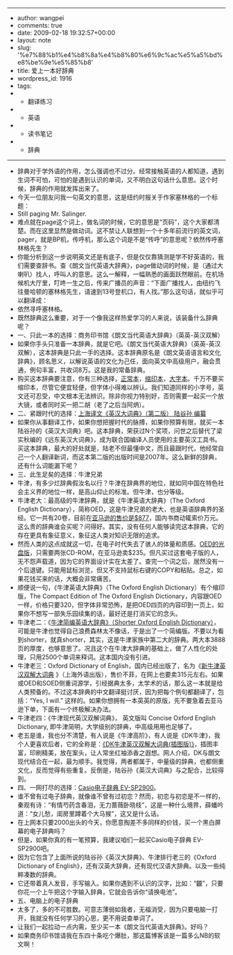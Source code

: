 - ---
- author: wangpei
- comments: true
- date: 2009-02-18 19:32:57+00:00
- layout: note
- slug: '%e7%88%b1%e4%b8%8a%e4%b8%80%e6%9c%ac%e5%a5%bd%e8%be%9e%e5%85%b8'
- title: 爱上一本好辞典
- wordpress_id: 1916
- tags:
- - 翻译练习
- - 英语
- - 读书笔记
- - 辞典
- ---
- 辞典对于学外语的作用，怎么强调也不过分。经常接触英语的人都知道，遇到生词不可怕，可怕的是遇到认识的单词，又不明白这句话什么意思。这个时候，辞典的作用就发挥出来了。
- 今天一位朋友问我一句英文的意思，这是纽约时报关于作家塞林格的一个标题：
- Still paging Mr. Salinger.
- 难点就在page这个词上，做名词的时候，它的意思是“页码”，这个大家都清楚。而在这里显然是做动词。这不禁让人联想到一个十多年前流行的英文词，pager，就是BP机，传呼机，那么这个词是不是“传呼”的意思呢？依然传呼塞林格先生？
- 你能分析到这一步说明英文还是有底子，但是仅仅靠猜测是学不好英语的，我们需要查辞书。查《朗文当代英语大辞典》，page做动词的时候，是（通过大喇叭）找人，呼叫人的意思。这么一解释，一幅熟悉的画面跃然眼前。在机场候机大厅里，叮咚一生之后，传来广播员的声音：“下面广播找人，由纽约飞往曼哈顿的塞林格先生，请速到13号登机口，有人找。”那么这句话，就似乎可以翻译成：
- 依然寻呼塞林格。
- 既然辞典这么重要，对于一个像我这样热爱学习的人来说，该装备什么辞典呢？
- 一、只此一本的选择：商务印书馆《朗文当代英语大辞典》（英英-英汉双解）
- 如果你手头只准备一本辞典，就是它吧。《朗文当代英语大辞典》（英英-英汉双解），这本辞典是只此一手的选择。这本辞典原名是《朗文英语语言和文化辞典》，顾名思义，以解说英语的文化为己任，面向英文中高级用户，融会贯通，例句丰富，共收词8万。这是我的常备辞典。
- 购买这本辞典要注意，你有三种选择，[正常本](http://www.amazon.cn/mn/detailApp?qid=1234985613&ref=SR&sr=13-1&uid=168-9608664-9584208&prodid=bkbk507111)，[缩印本](http://www.amazon.cn/mn/detailApp?qid=1234985613&ref=SR&sr=13-3&uid=168-9608664-9584208&prodid=zjbk185044)，[大字本](http://www.amazon.cn/mn/detailApp?qid=1234985613&ref=SR&sr=13-2&uid=168-9608664-9584208&prodid=zjbk285773)。千万不要买缩印本，尽管它便宜轻便，但字体小得难以辨认。我们知道同样的小字号，英文还可忍受，中文根本无法辨识。除非你视力特别好，否则需要一起买一个放大镜，或者同时买一把二胡（老了之后当阿炳）。
- 二、紧跟时代的选择：[上海译文《英汉大词典》（第二版） 陆谷孙 编纂](http://www.amazon.cn/mn/detailApp?qid=1234982614&ref=SR&sr=13-1&uid=168-9608664-9584208&prodid=zjbk507348)
- 如果你从事翻译工作，如果你想把握时代的脉搏，如果你预算有限，就买一本陆谷孙的《英汉大词典》吧。这本辞典，荣获过N个奖项，问世之后替代了梁实秋编的《远东英汉大词典》，成为联合国编译人员使用的主要英汉工具书。买这本辞典，最大的好处就是，陆老不但最懂中文，而且最跟时代，他经常自己一个人翻译新词，而这本第二版的出版时间是2007年。这么新鲜的辞典，还有什么词能漏下呢？
- 三、此生足矣的选择：牛津兄弟
- 牛津，有多少烂辞典假汝名以行？牛津在辞典界的地位，就如同中国在特色社会主义界的地位一样，是高山仰止的标准。但牛津，也分等级。
- 牛津老大：最高级的牛津辞典，就是《牛津英语大辞典》（The Oxford English Dictionary），简称OED，这是牛津兄弟的老大，也是英语辞典界的圣经。它一共有20卷，目前在[亚马逊的售价是$877](http://www.amazon.com/Oxford-English-Dictionary-Vols-1-20/dp/0198611862/ref=pd_bbs_sr_1?ie=UTF8&s=books&qid=1234948401&sr=8-1)，国内书商动辄索价万元。这么贵的辞典谁会买呢？问得好。其实，没有任何人能够读完这本辞典，它的存在更具有象征意义，象征这人类对知识无限的追求。
- 然而人类的这点成就这一切，在电子时代失去了骇人的体量和质感。[OED的光盘版](http://www.amazon.com/Oxford-English-Dictionary-Single-Version/dp/0195222172/ref=pd_bbs_5?ie=UTF8&s=books&qid=1234948401&sr=8-5)，只需要两张CD-ROM，在亚马逊卖$235。但凡买过这套电子版的人，无不怨声载道，因为它的界面设计实在太差了。查完一个词之后，居然没有一个后退键。只能用鼠标浏览，但又不支持鼠标右键的COPY和粘贴。总之，如果花钱买来的话，大概会非常痛苦。
- 顺便说一句，《牛津英语大辞典》（The Oxford English Dictionary）有个缩印版，The Compact Edition of The Oxford English Dictionary，内容跟OED一样，价格只要320，但字体非常恐怖，是把OED四页的内容印到一页上，如果你不想写一部失乐园续集的话，最好还是打消买它的念头。
- 牛津老二：《[牛津简编英语大辞典》（Shorter Oxford English Dictionary）](http://www.amazon.com/Shorter-Oxford-English-Dictionary-Sixth/dp/0199233241/ref=sr_1_2?ie=UTF8&s=books&qid=1234983742&sr=1-2)，可能是牛津也觉得自己浪费森林太不像话，于是出了一个简编版。不要以为看到shorter，就真shorter，其实，这是牛津家族中第二大的辞典。两大本3888页的厚度，也够意思了。况且这个在牛津大辞典的基础上，做了人性化的处理，只用2500个单词来释词。这本国内没有引进。
- 牛津老三：Oxford Dictionary of English，国内已经出版了，名为《[新牛津英汉双解大词典](http://www.amazon.cn/mn/detailApp?qid=1234947753&ref=SR&sr=13-3&uid=168-9608664-9584208&prodid=zjbk484825) 》（上海外语出版），售价不菲，在网上也要卖315元左右。如果或OED和SOED侧重词源学，引经据典太多，太学术的话，那么这一本就是给人类预备的。不过这本辞典的中文翻译挺讨厌，因为把每个例句都翻译了，包括：“Yes, I will.” 这样的。如果你想拥有一本英英的原版，先不要急着去亚马逊下单，下面有一个终极解决办法。
- 牛津老四：《牛津现代英汉双解词典》， 英文版叫 Concise Oxford English Dictionary, 即牛津简明，大学级别的辞典，中高级用用也足够了。
- 老五是谁，我也分不清楚，有人说是《牛津高阶》，有人说是《DK牛津》，我个人更喜欢后者，它的全称是：[《DK牛津英汉双解大词典(插图版)》](http://www.amazon.cn/mn/detailApp?qid=1234984585&ref=SR&sr=13-1&uid=168-9608664-9584208&prodid=zjbk181770)，插图丰富，印刷精美，放在案头，让人常坐红袖添香之遐想。网人介绍，DK与朗文现代结合在一起，最为顺手。我觉得，两者都属于，中量级的辞典，也都侧重文化，反而觉得有些重复。反倒是，陆谷孙《英汉大词典》与之配合，比较得到。
- 四、一网打尽的选择：[Casio电子辞典 EV-SP2900](http://www.casio.com.cn/product/dic/product/EV-SP2900.html)。
- 谁不曾有过电子辞典，就像谁不曾有过初恋？然而，初恋与初恋是不一样的，秦观有诗：“有情芍药含春泪，无力蔷薇卧晓枝”，这是一种什么境界，薛蟠吟道：“女儿愁，闺房里蹲着个大马猴”，这又是什么话。
- 在上网本只要2000出头的今天，你愿意掏差不多同样的价钱，买一个黑白屏幕的电子辞典吗？
- 但是，如果你真的有一笔预算，我建议咱们一起买Casio电子辞典 EV-SP2900吧。
- 因为它包含了上面所说的陆谷孙《英汉大辞典》、牛津排行老三的《Oxford Dictionary of English》，还有汉英大辞典，还有现代汉语大辞典。以及一些纯粹凑数的辞典。
- 它还带着真人发音，手写输入。如果你遇到不认识的汉字，比如：“龖”，只要你花一个上午把这个字输入辞典，它就会告诉你“请换电池”。
- 五、电脑上的电子辞典
- 太多了，多的不可胜数。可意志薄弱如我者，无福消受，因为只要电脑一打开，我就没有任何学习的心思，更不用说查单词了。
- 让我们一起拉动一点内需，至少买一本《朗文当代英语大辞典》。好吗？
- 如果商务印书馆请我在东四十条吃个爆肚，那这篇博客该是一篇多么NB的软文啊！
